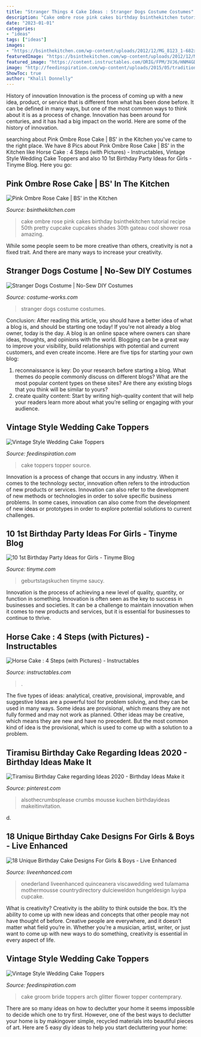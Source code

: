 ```yaml
---
title: "Stranger Things 4 Cake Ideas : Stranger Dogs Costume Costumes"
description: "Cake ombre rose pink cakes birthday bsinthekitchen tutorial recipe 50th pretty cupcake cupcakes shades 30th gateau cool shower rosa amazing"
date: "2023-01-01"
categories:
- "ideas"
tags: ["ideas"]
images:
- "https://bsinthekitchen.com/wp-content/uploads/2012/12/MG_8123_1-682x1024.jpg"
featuredImage: "https://bsinthekitchen.com/wp-content/uploads/2012/12/MG_8123_1-682x1024.jpg"
featured_image: "https://content.instructables.com/ORIG/FPM/3VJ6/HNM4GDUM/FPM3VJ6HNM4GDUM.jpg?frame=1"
image: "http://feedinspiration.com/wp-content/uploads/2015/05/traditional-wedding-cake-topper-awesome-5-on-cake-wedding-ideas.jpg"
ShowToc: true
author: "Khalil Donnelly"
---
```



History of innovation
Innovation is the process of coming up with a new idea, product, or service that is different from what has been done before. It can be defined in many ways, but one of the most common ways to think about it is as a process of change. Innovation has been around for centuries, and it has had a big impact on the world. Here are some of the history of innovation.

	

		
searching about Pink Ombre Rose Cake | BS&#039; in the Kitchen you've came to the right place. We have 8 Pics about Pink Ombre Rose Cake | BS&#039; in the Kitchen like Horse Cake : 4 Steps (with Pictures) - Instructables, Vintage Style Wedding Cake Toppers and also 10 1st Birthday Party Ideas for Girls - Tinyme Blog. Here you go:
		
    
## Pink Ombre Rose Cake | BS&#039; In The Kitchen

<img loading=lazy src="https://bsinthekitchen.com/wp-content/uploads/2012/12/MG_8123_1-682x1024.jpg" onerror="this.onerror=null;this.src='https://tse3.mm.bing.net/th?id=OIP.lrFWb2CUytz-1hBIvPRhDgHaLH&amp;pid=15.1';" alt="Pink Ombre Rose Cake | BS&#039; in the Kitchen">

_Source: bsinthekitchen.com_

>cake ombre rose pink cakes birthday bsinthekitchen tutorial recipe 50th pretty cupcake cupcakes shades 30th gateau cool shower rosa amazing. 

	

While some people seem to be more creative than others, creativity is not a fixed trait. And there are many ways to increase your creativity.

    
## Stranger Dogs Costume | No-Sew DIY Costumes

<img loading=lazy src="https://photos.costume-works.com/full/stranger_dogs.jpg" onerror="this.onerror=null;this.src='https://tse4.mm.bing.net/th?id=OIP.-Q_t8zB6G7V3hate3Z24YAHaEJ&amp;pid=15.1';" alt="Stranger Dogs Costume | No-Sew DIY Costumes">

_Source: costume-works.com_

>stranger dogs costume costumes. 

	

Conclusion: After reading this article, you should have a better idea of what a blog is, and should be starting one today!
If you're not already a blog owner, today is the day. A blog is an online space where owners can share ideas, thoughts, and opinions with the world. Blogging can be a great way to improve your visibility, build relationships with potential and current customers, and even create income. Here are five tips for starting your own blog: 
1. reconnaissance is key: Do your research before starting a blog. What themes do people commonly discuss on different blogs? What are the most popular content types on these sites? Are there any existing blogs that you think will be similar to yours? 
2. create quality content: Start by writing high-quality content that will help your readers learn more about what you’re selling or engaging with your audience.

    
## Vintage Style Wedding Cake Toppers

<img loading=lazy src="http://feedinspiration.com/wp-content/uploads/2015/05/traditional-wedding-cake-topper-awesome-5-on-cake-wedding-ideas.jpg" onerror="this.onerror=null;this.src='https://tse2.mm.bing.net/th?id=OIP.pLCwKSGIZxmZojRzHc7ykwHaHa&amp;pid=15.1';" alt="Vintage Style Wedding Cake Toppers">

_Source: feedinspiration.com_

>cake toppers topper source. 

	

Innovation is a process of change that occurs in any industry. When it comes to the technology sector, innovation often refers to the introduction of new products or services. Innovation can also refer to the development of new methods or technologies in order to solve specific business problems. In some cases, innovation can also come from the development of new ideas or prototypes in order to explore potential solutions to current challenges.

    
## 10 1st Birthday Party Ideas For Girls - Tinyme Blog

<img loading=lazy src="https://www.tinyme.com/blog/wp-content/uploads/10-first-birthday-party-ideas-for-girls/10-First-Birthday-Party-Ideas-for-Girls-1.jpg" onerror="this.onerror=null;this.src='https://tse1.mm.bing.net/th?id=OIP.hMO3h5LCsxsq32oOpHAVCwHaLG&amp;pid=15.1';" alt="10 1st Birthday Party Ideas for Girls - Tinyme Blog">

_Source: tinyme.com_

>geburtstagskuchen tinyme saucy. 

	

Innovation is the process of achieving a new level of quality, quantity, or function in something. Innovation is often seen as the key to success in businesses and societies. It can be a challenge to maintain innovation when it comes to new products and services, but it is essential for businesses to continue to thrive.

    
## Horse Cake : 4 Steps (with Pictures) - Instructables

<img loading=lazy src="https://content.instructables.com/ORIG/FPM/3VJ6/HNM4GDUM/FPM3VJ6HNM4GDUM.jpg?frame=1" onerror="this.onerror=null;this.src='https://tse4.mm.bing.net/th?id=OIP.Le6LIVCJ7_7AEEJ1-_55HwHaJ4&amp;pid=15.1';" alt="Horse Cake : 4 Steps (with Pictures) - Instructables">

_Source: instructables.com_

>. 

	

The five types of ideas: analytical, creative, provisional, improvable, and suggestive
Ideas are a powerful tool for problem solving, and they can be used in many ways. Some ideas are provisional, which means they are not fully formed and may not work as planned. Other ideas may be creative, which means they are new and have no precedent. But the most common kind of idea is the provisional, which is used to come up with a solution to a problem.

    
## Tiramisu Birthday Cake Regarding Ideas 2020 - Birthday Ideas Make It

<img loading=lazy src="https://i.pinimg.com/736x/af/1a/5b/af1a5bd0e8a310f0d3943683026663d6.jpg" onerror="this.onerror=null;this.src='https://tse3.mm.bing.net/th?id=OIP.XVm3WNBTTXe6K_zx-WScOwHaLH&amp;pid=15.1';" alt="Tiramisu Birthday Cake regarding Ideas 2020 - Birthday Ideas Make it">

_Source: pinterest.com_

>alsothecrumbsplease crumbs mousse kuchen birthdayideas makeitinvitation. 

	

d.

    
## 18 Unique Birthday Cake Designs For Girls &amp; Boys - Live Enhanced

<img loading=lazy src="https://www.liveenhanced.com/wp-content/uploads/2018/02/Winter-Wonderland-Cakes-1.jpg" onerror="this.onerror=null;this.src='https://tse3.mm.bing.net/th?id=OIP.iLw68BCfenpFTe84ge7B1QHaLY&amp;pid=15.1';" alt="18 Unique Birthday Cake Designs For Girls &amp; Boys - Live Enhanced">

_Source: liveenhanced.com_

>onederland liveenhanced quinceanera viscawedding wed tulamama mothermousse countrydirectory dulcieweldon hungeldesign luyipa cupcake. 

	

What is creativity?
Creativity is the ability to think outside the box. It’s the ability to come up with new ideas and concepts that other people may not have thought of before. Creative people are everywhere, and it doesn’t matter what field you’re in. Whether you’re a musician, artist, writer, or just want to come up with new ways to do something, creativity is essential in every aspect of life.

    
## Vintage Style Wedding Cake Toppers

<img loading=lazy src="http://feedinspiration.com/wp-content/uploads/2015/05/vintage-wedding-cake-toppers-bride-and-groom.jpg" onerror="this.onerror=null;this.src='https://tse1.mm.bing.net/th?id=OIP.apdUAbyZSRrt8IFzV34mOAHaLH&amp;pid=15.1';" alt="Vintage Style Wedding Cake Toppers">

_Source: feedinspiration.com_

>cake groom bride toppers arch glitter flower topper contemprary. 

	

There are so many ideas on how to declutter your home it seems impossible to decide which one to try first. However, one of the best ways to declutter your home is by makingover simple, recycled materials into beautiful pieces of art. Here are 5 easy diy ideas to help you start decluttering your home: 

